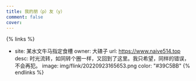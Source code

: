 ```yaml
---
title: 我的朋（p）友（y）
comment: false
cover: 
---
```

{% links %}
- site: 某水文牛马指定食槽
  owner: 大碴子
  url: https://www.naive514.top
  desc: 时光流转，如同转个圈一样，又回到了这里。我只希望，同样的错误，不会再犯。
  image: img/flink/20220923165653.png
  color: "#39C5BB"
{% endlinks %}